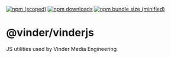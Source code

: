 [![npm (scoped)](https://img.shields.io/npm/v/@vinder/vinderjs.svg)](https://github.com/sizeight/vinderjs)
[![npm downloads](https://img.shields.io/npm/dm/@vinder/vinderjs.svg)](https://github.com/sizeight/vinderjs)
[![npm bundle size (minified)](https://img.shields.io/npm/dm/@vinder/vinderjs.svg)](https://github.com/sizeight/vinderjs)

# @vinder/vinderjs
JS utilities used by Vinder Media Engineering
